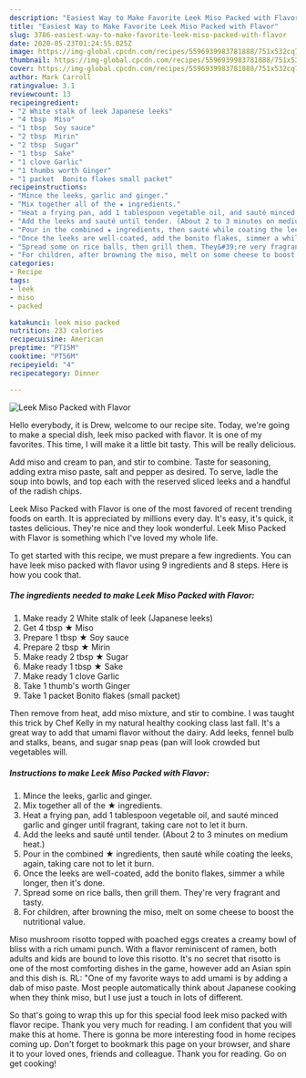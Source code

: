 ```yaml
---
description: "Easiest Way to Make Favorite Leek Miso Packed with Flavor"
title: "Easiest Way to Make Favorite Leek Miso Packed with Flavor"
slug: 3786-easiest-way-to-make-favorite-leek-miso-packed-with-flavor
date: 2020-05-23T01:24:55.025Z
image: https://img-global.cpcdn.com/recipes/5596939983781888/751x532cq70/leek-miso-packed-with-flavor-recipe-main-photo.jpg
thumbnail: https://img-global.cpcdn.com/recipes/5596939983781888/751x532cq70/leek-miso-packed-with-flavor-recipe-main-photo.jpg
cover: https://img-global.cpcdn.com/recipes/5596939983781888/751x532cq70/leek-miso-packed-with-flavor-recipe-main-photo.jpg
author: Mark Carroll
ratingvalue: 3.1
reviewcount: 13
recipeingredient:
- "2 White stalk of leek Japanese leeks"
- "4 tbsp  Miso"
- "1 tbsp  Soy sauce"
- "2 tbsp  Mirin"
- "2 tbsp  Sugar"
- "1 tbsp  Sake"
- "1 clove Garlic"
- "1 thumbs worth Ginger"
- "1 packet  Bonito flakes small packet"
recipeinstructions:
- "Mince the leeks, garlic and ginger."
- "Mix together all of the ★ ingredients."
- "Heat a frying pan, add 1 tablespoon vegetable oil, and sauté minced garlic and ginger until fragrant, taking care not to let it burn."
- "Add the leeks and sauté until tender. (About 2 to 3 minutes on medium heat.)"
- "Pour in the combined ★ ingredients, then sauté while coating the leeks, again, taking care not to let it burn."
- "Once the leeks are well-coated, add the bonito flakes, simmer a while longer, then it&#39;s done."
- "Spread some on rice balls, then grill them. They&#39;re very fragrant and tasty."
- "For children, after browning the miso, melt on some cheese to boost the nutritional value."
categories:
- Recipe
tags:
- leek
- miso
- packed

katakunci: leek miso packed 
nutrition: 233 calories
recipecuisine: American
preptime: "PT15M"
cooktime: "PT56M"
recipeyield: "4"
recipecategory: Dinner

---
```



![Leek Miso Packed with Flavor](https://img-global.cpcdn.com/recipes/5596939983781888/751x532cq70/leek-miso-packed-with-flavor-recipe-main-photo.jpg)

Hello everybody, it is Drew, welcome to our recipe site. Today, we're going to make a special dish, leek miso packed with flavor. It is one of my favorites. This time, I will make it a little bit tasty. This will be really delicious.

Add miso and cream to pan, and stir to combine. Taste for seasoning, adding extra miso paste, salt and pepper as desired. To serve, ladle the soup into bowls, and top each with the reserved sliced leeks and a handful of the radish chips.

Leek Miso Packed with Flavor is one of the most favored of recent trending foods on earth. It is appreciated by millions every day. It's easy, it's quick, it tastes delicious. They're nice and they look wonderful. Leek Miso Packed with Flavor is something which I've loved my whole life.


To get started with this recipe, we must prepare a few ingredients. You can have leek miso packed with flavor using 9 ingredients and 8 steps. Here is how you cook that.

<!--inarticleads1-->

##### The ingredients needed to make Leek Miso Packed with Flavor:

1. Make ready 2 White stalk of leek (Japanese leeks)
1. Get 4 tbsp ★ Miso
1. Prepare 1 tbsp ★ Soy sauce
1. Prepare 2 tbsp ★ Mirin
1. Make ready 2 tbsp ★ Sugar
1. Make ready 1 tbsp ★ Sake
1. Make ready 1 clove Garlic
1. Take 1 thumb&#39;s worth Ginger
1. Take 1 packet  Bonito flakes (small packet)


Then remove from heat, add miso mixture, and stir to combine. I was taught this trick by Chef Kelly in my natural healthy cooking class last fall. It&#39;s a great way to add that umami flavor without the dairy. Add leeks, fennel bulb and stalks, beans, and sugar snap peas (pan will look crowded but vegetables will. 

<!--inarticleads2-->

##### Instructions to make Leek Miso Packed with Flavor:

1. Mince the leeks, garlic and ginger.
1. Mix together all of the ★ ingredients.
1. Heat a frying pan, add 1 tablespoon vegetable oil, and sauté minced garlic and ginger until fragrant, taking care not to let it burn.
1. Add the leeks and sauté until tender. (About 2 to 3 minutes on medium heat.)
1. Pour in the combined ★ ingredients, then sauté while coating the leeks, again, taking care not to let it burn.
1. Once the leeks are well-coated, add the bonito flakes, simmer a while longer, then it&#39;s done.
1. Spread some on rice balls, then grill them. They&#39;re very fragrant and tasty.
1. For children, after browning the miso, melt on some cheese to boost the nutritional value.


Miso mushroom risotto topped with poached eggs creates a creamy bowl of bliss with a rich umami punch. With a flavor reminiscent of ramen, both adults and kids are bound to love this risotto. It&#39;s no secret that risotto is one of the most comforting dishes in the game, however add an Asian spin and this dish is. RL: &#34;One of my favorite ways to add umami is by adding a dab of miso paste. Most people automatically think about Japanese cooking when they think miso, but I use just a touch in lots of different. 

So that's going to wrap this up for this special food leek miso packed with flavor recipe. Thank you very much for reading. I am confident that you will make this at home. There is gonna be more interesting food in home recipes coming up. Don't forget to bookmark this page on your browser, and share it to your loved ones, friends and colleague. Thank you for reading. Go on get cooking!
